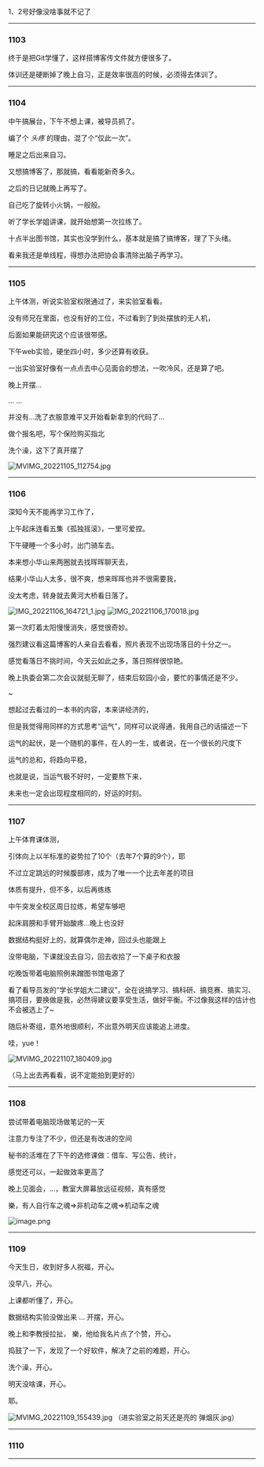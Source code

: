 1、2号好像没啥事就不记了

___

### 1103

终于是把Git学懂了，这样搭博客传文件就方便很多了。

体训还是硬断掉了晚上自习，正是效率很高的时候，必须得去体训了。

___

### 1104

中午搞展台，下午不想上课，被导员抓了。

编了个 *头疼* 的理由，混了个“仅此一次”。

睡足之后出来自习。

又想搞博客了，那就搞，看看能新奇多久。

之后的日记就晚上再写了。

自己吃了旋转小火锅，一般般。

听了学长学姐讲课，就开始想第一次拉练了。

十点半出图书馆，其实也没学到什么，基本就是搞了搞博客，理了下头绪。

看来我还是单线程，得想办法把协会事清除出脑子再学习。

___

### 1105

上午体测，听说实验室权限通过了，来实验室看看。

没有师兄在里面，也没有好的工位，不过看到了到处摆放的无人机，

后面如果能研究这个应该很带感。

下午web实验，硬坐四小时，多少还算有收获。

一出实验室好像有一点点去中心见面会的想法，一吹冷风，还是算了吧。

晚上开摆...

... ...

并没有...洗了衣服意难平又开始看新拿到的代码了...

做个报名吧，写个保险购买指北

洗个澡，这下了真开摆了

![MVIMG_20221105_112754.jpg](https://tva1.sinaimg.cn/large/006xYMUYly1h7uoehuuwzj33341qkx6p.jpg)

___

### 1106

深知今天不能再学习工作了，

上午起床连看五集《孤独摇滚》，一里可爱捏。

下午硬睡一个多小时，出门骑车去。

本来想小华山来两圈就去找晖晖聊天去，

结果小华山人太多，很不爽，想来晖晖也并不很需要我，

没太考虑，转身就去黄河大桥看日落了。

![IMG_20221106_164721_1.jpg](https://tva1.sinaimg.cn/large/006xYMUYly1h7vt7tnv9xj33341qke81.jpg)
![IMG_20221106_170018.jpg](https://tva1.sinaimg.cn/large/006xYMUYly1h7vt8461wsj33341qkkjl.jpg)

第一次盯着太阳慢慢消失，感觉很奇妙。

强烈建议看这篇博客的人亲自去看看，照片表现不出现场落日的十分之一。

感觉看落日不挑时间，今天云如此之多，落日照样很惊艳。

晚上执委会第二次会议就挺无聊了，结束后软园小会，要忙的事情还是不少。

~

想起过去看过的一本书的内容，本来讲经济的，

但是我觉得用同样的方式思考“运气”，同样可以说得通，我用自己的话描述一下

运气的起伏，是一个随机的事件，在人的一生，或者说，在一个很长的尺度下

运气的总和，将趋向平稳，

也就是说，当运气极不好时，一定要熬下来，

未来也一定会出现程度相同的，好运的时刻。

___

### 1107

上午体育课体测，

引体向上以半标准的姿势拉了10个（去年7个算的9个），耶

不过立定跳远的时候腹部疼，成为了唯一一个比去年差的项目

体质有提升，但不多，以后再练练

中午突发全校区周日拉练，希望车够吧

起床肩膀和手臂开始酸疼...晚上也没好

数据结构挺好上的，就算偶尔走神，回过头也能跟上

没带电脑，下课就没去自习，回去收拾了一下桌子和衣服

吃晚饭带着电脑照例来蹭图书馆电源了

看了看导员发的“学长学姐大二建议”，全在说搞学习、搞科研、搞竞赛、搞实习、搞项目，要换做是我，必然得建议要享受生活，做好平衡。不过像我这样的估计也不会被选上了~

随后补寄组，意外地很顺利，不出意外明天应该能追上进度。

哇，yue！

![MVIMG_20221107_180409.jpg](https://tva1.sinaimg.cn/large/006xYMUYly1h7wwtzeczsj33341qk1ky.jpg)

（马上出去再看看，说不定能拍到更好的）

___

### 1108

尝试带着电脑现场做笔记的一天

注意力专注了不少，但还是有改进的空间

秘书的活堆在了下午的选修课做：借车、写公告、统计，

感觉还可以，一起做效率更高了

晚上见面会，...，教室大屏幕放远征视频，真有感觉

樂，有人自行车之魂=>非机动车之魂=>机动车之魂

![image.png](https://tva1.sinaimg.cn/large/006xYMUYly1h7z9bccon9j31ji0v9hdt.jpg)

___

### 1109

今天生日，收到好多人祝福，开心。

没早八，开心。

上课都听懂了，开心。

数据结构实验没做出来 ... 开摆，开心。

晚上和李教授拉扯， 樂，他给我名片点了个赞，开心。

捣鼓了一下，发现了一个好软件，解决了之前的难题，开心。

洗个澡，开心。

明天没啥课，开心。

耶。

![MVIMG_20221109_155439.jpg](https://tva1.sinaimg.cn/large/006xYMUYly1h7z9a26hhtj33341qk4qq.jpg)
（进实验室之前天还是亮的 弹烟灰.jpg）

___

### 1110



___
<!--stackedit_data:
eyJoaXN0b3J5IjpbLTE5MDcyNTY1MTgsLTM2Mzg0MjExMF19
-->